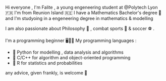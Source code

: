 Hi everyone , I'm Falite , a young engeneering student at @Polytech Lyon 🇫🇷
I'm from Reunion Island 🇷🇪 
I have a Mathematics Bachelor's degree 🧮 and I'm studyoing in a engeneering degree in mathematics & modelling

I am also passionate about Philosophy 🧠 , combat sports 🥊 & soccer ⚽️ .

I'm a programming beginner 🖥️👨‍💻
My programming languages : 
- 💙 Python for modelling , data analysis and algorithms
- 🩷 C/C++  for algorithm and object-oriented programming
- 🩵 R      for statistics and probabilities 

any advice, given frankly, is welcome 🙌

<!---
Falite/Falite is a ✨ special ✨ repository because its `README.md` (this file) appears on your GitHub profile.
You can click the Preview link to take a look at your changes.
--->

